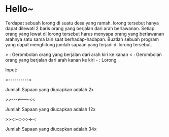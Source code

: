 # Hello~

Terdapat sebuah lorong di suatu desa yang ramah. lorong tersebut hanya dapat dilewati 2 baris orang yang berjalan dari arah berlawanan. Setiap orang yang lewat di lorong tersebut harus menyapa orang yang berlawanan arahnya satu sama lain saat berhadap-hadapan. Buatlah sebuah program yang dapat menghitung jumlah sapaan yang terjadi di lorong tersebut.

\> : Gerombolan orang yang berjalan dari arah kiri ke kanan
< : Gerombolan orang yang berjalan dari arah kanan ke kiri
\-  : Lorong


Input:


\>----------<

Jumlah Sapaan yang diucapkan adalah 2x

\>>---<---<<

Jumlah Sapaan yang diucapkan adalah 12x

\>><><>>><-<

Jumlah Sapaan yang diucapkan adalah 34x

